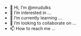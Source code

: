 - 👋 Hi, I’m @mrudulks
- 👀 I’m interested in ...
- 🌱 I’m currently learning ...
- 💞️ I’m looking to collaborate on ...
- 📫 How to reach me ...

<!---
mrudulks/mrudulks is a ✨ special ✨ repository because its `README.md` (this file) appears on your GitHub profile.
You can click the Preview link to take a look at your changes.
--->
